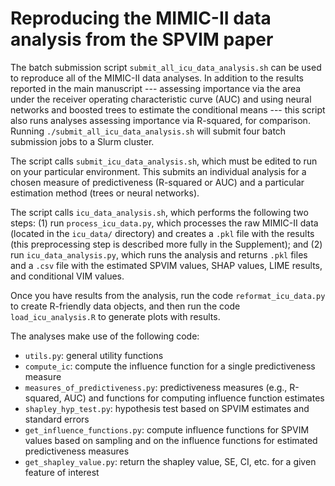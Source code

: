 # Reproducing the MIMIC-II data analysis from the SPVIM paper

The batch submission script `submit_all_icu_data_analysis.sh` can be used to reproduce all of the MIMIC-II data analyses. In addition to the results reported in the main manuscript --- assessing importance via the area under the receiver operating characteristic curve (AUC) and using neural networks and boosted trees to estimate the conditional means --- this script also runs analyses assessing importance via R-squared, for comparison. Running `./submit_all_icu_data_analysis.sh` will submit four batch submission jobs to a Slurm cluster.

The script calls `submit_icu_data_analysis.sh`, which must be edited to run on your particular environment. This submits an individual analysis for a chosen measure of predictiveness (R-squared or AUC) and a particular estimation method (trees or neural networks).

The script calls `icu_data_analysis.sh`, which performs the following two steps: (1) run `process_icu_data.py`, which processes the raw MIMIC-II data (located in the `icu_data/` directory) and creates a `.pkl` file with the results (this preprocessing step is described more fully in the Supplement); and (2) run `icu_data_analysis.py`, which runs the analysis and returns `.pkl` files and a `.csv` file with the estimated SPVIM values, SHAP values, LIME results, and conditional VIM values.

Once you have results from the analysis, run the code `reformat_icu_data.py` to create R-friendly data objects, and then run the code `load_icu_analysis.R` to generate plots with results.

The analyses make use of the following code:
* `utils.py`: general utility functions
* `compute_ic`: compute the influence function for a single predictiveness measure
* `measures_of_predictiveness.py`: predictiveness measures (e.g., R-squared, AUC) and functions for computing influence function estimates
* `shapley_hyp_test.py`: hypothesis test based on SPVIM estimates and standard errors
* `get_influence_functions.py`: compute influence functions for SPVIM values based on sampling and on the influence functions for estimated predictiveness measures
* `get_shapley_value.py`: return the shapley value, SE, CI, etc. for a given feature of interest
